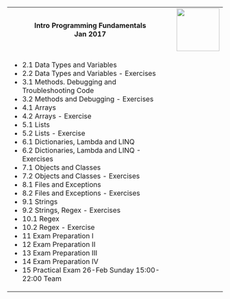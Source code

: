 <html>
<body background="https://image.freepik.com/free-vector/modern-abstract-background_1048-1003.jpg">
<table>
<tr><td><div align="center"><b>Intro Programming Fundamentals </b></div>
<div align="center"><b>Jan 2017</b></div></td>
<td>
<div align="right"><img src="http://newtrend.bg/wp-content/uploads/2015/03/SoftUni-Logo.png" height="100"></div>
</td></tr>
<td>
<ul>
<li>2.1 Data Types and Variables </li>

<li>2.2 Data Types and Variables - Exercises </li>

<li>3.1 Methods. Debugging and Troubleshooting Code</li>

<li>3.2 Methods and Debugging - Exercises </li>

<li>4.1 Arrays </li>

<li>4.2 Arrays - Exercise </li>

<li>5.1 Lists </li>

<li>5.2 Lists - Exercise </li>

<li>6.1 Dictionaries, Lambda and LINQ </li>

<li>6.2 Dictionaries, Lambda and LINQ - Exercises </li>

<li>7.1 Objects and Classes </li>

<li>7.2 Objects and Classes - Exercises </li>

<li>8.1 Files and Exceptions </li>

<li>8.2 Files and Exceptions - Exercises </li>

<li>9.1 Strings </li>

<li>9.2 Strings, Regex - Exercises </li>

<li>10.1 Regex </li>

<li>10.2 Regex - Exercise </li>

<li>11 Exam Preparation I </li>

<li>12 Exam Preparation II </li>

<li>13 Exam Preparation III </li>

<li>14 Exam Preparation IV </li>

<li>15 Practical Еxam 26-Feb Sunday 15:00-22:00 Team</li>
</ul>
</td>
<table>
</body></html>
